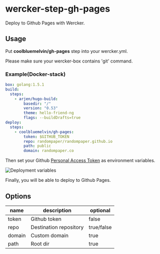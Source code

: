 # wercker-step-gh-pages

Deploy to Github Pages with Wercker.

## Usage

Put __coolbluemelvin/gh-pages__ step into your wercker.yml.

Please make sure your wercker-box contains 'git' command.

### Example(Docker-stack)

```yaml
box: golang:1.5.1
build:
  steps:
    - arjen/hugo-build:
        basedir: "/"
        version: "0.53"
        theme: hello-friend-ng
        flags: --buildDrafts=true
deploy:
  steps:
    - coolbluemelvin/gh-pages:
        token: $GITHUB_TOKEN
        repo: randompaper/randompaper.github.io
        path: public
        domain: randompaper.co
```

Then set your Github [Personal Access Token](https://github.com/settings/tokens)  as environment variables.

![Deployment variables](http://randompaper.co.s3.amazonaws.com/github.com/coolbluemelvin/wercker-step-gh-pages/deploy-variables.png)

Finally, you will be able to deploy to Github Pages.

## Options

|name|description|optional|
|----|-----------|--------|
|token|Github token|false|
|repo|Destination repository|true/false|
|domain|Custom domain|true|
|path|Root dir|true|
